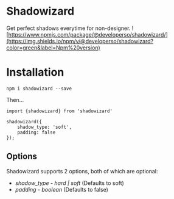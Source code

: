 # Shadowizard

Get perfect shadows everytime for non-designer.
![https://www.npmjs.com/package/@developerso/shadowizard/](https://img.shields.io/npm/v/@developerso/shadowizard?color=green&label=Npm%20version)


# Installation

`npm i shadowizard --save`

Then...

```
import {shadowizard} from 'shadowizard'

shadowizard({
    shadow_type: 'soft',
    padding: false
});

```

## Options

Shadowizard supports 2 options, both of which are optional:

* *shadow_type* - _hard | soft_ (Defaults to soft)
* *padding* - _boolean_ (Defaults to false)
